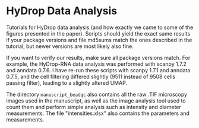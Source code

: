 # HyDrop Data Analysis
Tutorials for HyDrop data analysis (and how exactly we came to some of the figures presented in the paper). Scripts should yield the exact same results if your package versions and file md5sums match the ones described in the tutorial, but newer versions are most likely also fine.  

If you want to verify our results, make sure all package versions match. For example, the HyDrop-RNA data analysis was performed with scanpy 1.7.2 and anndata 0.7.6. I have re-run these scripts with scanpy 1.7.1 and anndata 0.7.5, and the cell filtering differed slightly (9511 instead of 9508 cells passing filter), leading to a slightly altered UMAP.

The directory `manuscript_beadqc` also contains all the raw .TIF microscopy images used in the manuscript, as well as the image analysis tool used to count them and perform simple analysis such as intensity and diameter measurements. The file "intensities.xlsx" also contains the parameters and measurements.
